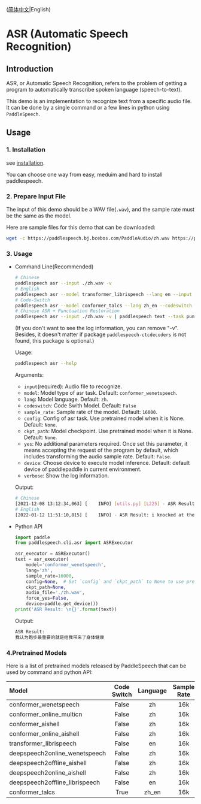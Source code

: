 ([简体中文](./README_cn.md)|English)
# ASR (Automatic Speech Recognition)

## Introduction
ASR, or Automatic Speech Recognition, refers to the problem of getting a program to automatically transcribe spoken language (speech-to-text). 

This demo is an implementation to recognize text from a specific audio file. It can be done by a single command or a few lines in python using `PaddleSpeech`. 

## Usage
### 1. Installation
see [installation](https://github.com/PaddlePaddle/PaddleSpeech/blob/develop/docs/source/install.md).

You can choose one way from easy, meduim and hard to install paddlespeech.

### 2. Prepare Input File
The input of this demo should be a WAV file(`.wav`), and the sample rate must be the same as the model.

Here are sample files for this demo that can be downloaded:
```bash
wget -c https://paddlespeech.bj.bcebos.com/PaddleAudio/zh.wav https://paddlespeech.bj.bcebos.com/PaddleAudio/en.wav https://paddlespeech.bj.bcebos.com/PaddleAudio/ch_zh_mix.wav
```

### 3. Usage
- Command Line(Recommended)
  ```bash
  # Chinese
  paddlespeech asr --input ./zh.wav -v
  # English
  paddlespeech asr --model transformer_librispeech --lang en --input ./en.wav -v
  # Code-Switch
  paddlespeech asr --model conformer_talcs --lang zh_en --codeswitch True --input ./ch_zh_mix.wav -v 
  # Chinese ASR + Punctuation Restoration
  paddlespeech asr --input ./zh.wav -v | paddlespeech text --task punc -v
  ```
  (If you don't want to see the log information, you can remove "-v". Besides, it doesn't matter if package `paddlespeech-ctcdecoders` is not found, this package is optional.)
  
  Usage:
  ```bash
  paddlespeech asr --help
  ```
  Arguments:
  - `input`(required): Audio file to recognize.
  - `model`: Model type of asr task. Default: `conformer_wenetspeech`.
  - `lang`: Model language. Default: `zh`.
  - `codeswitch`: Code Swith Model. Default: `False`
  - `sample_rate`: Sample rate of the model. Default: `16000`.
  - `config`: Config of asr task. Use pretrained model when it is None. Default: `None`.
  - `ckpt_path`: Model checkpoint. Use pretrained model when it is None. Default: `None`.
  - `yes`: No additional parameters required. Once set this parameter, it means accepting the request of the program by default, which includes transforming the audio sample rate. Default: `False`.
  - `device`: Choose device to execute model inference. Default: default device of paddlepaddle in current environment.
  - `verbose`: Show the log information.

  Output:
  ```bash
  # Chinese
  [2021-12-08 13:12:34,063] [    INFO] [utils.py] [L225] - ASR Result: 我认为跑步最重要的就是给我带来了身体健康
  # English
  [2022-01-12 11:51:10,815] [    INFO] - ASR Result: i knocked at the door on the ancient side of the building
  ```

- Python API
  ```python
  import paddle
  from paddlespeech.cli.asr import ASRExecutor

  asr_executor = ASRExecutor()
  text = asr_executor(
      model='conformer_wenetspeech',
      lang='zh',
      sample_rate=16000,
      config=None,  # Set `config` and `ckpt_path` to None to use pretrained model.
      ckpt_path=None,
      audio_file='./zh.wav',
      force_yes=False,
      device=paddle.get_device())
  print('ASR Result: \n{}'.format(text))
  ```

  Output:
  ```bash
  ASR Result:
  我认为跑步最重要的就是给我带来了身体健康
  ```

### 4.Pretrained Models

Here is a list of pretrained models released by PaddleSpeech that can be used by command and python API:

| Model | Code Switch | Language | Sample Rate
| :--- | :---: | :---: | :---: |
| conformer_wenetspeech | False | zh | 16k
| conformer_online_multicn | False | zh | 16k
| conformer_aishell | False | zh | 16k
| conformer_online_aishell | False | zh | 16k
| transformer_librispeech | False | en | 16k
| deepspeech2online_wenetspeech | False | zh | 16k
| deepspeech2offline_aishell | False | zh| 16k
| deepspeech2online_aishell | False | zh | 16k
| deepspeech2offline_librispeech | False | en | 16k
| conformer_talcs | True | zh_en | 16k
